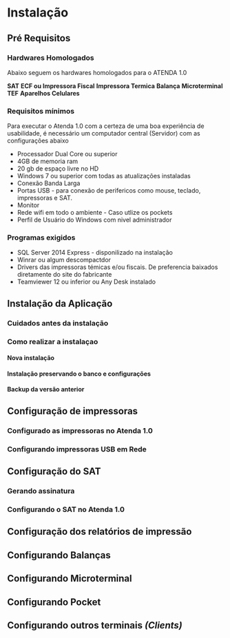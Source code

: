 <!-- TITLE: Instalacão -->
<!-- SUBTITLE: Instalacão Atenda 1.0 -->

 # Instalação
## **Pré Requisitos**
### Hardwares Homologados
Abaixo seguem os hardwares homologados para o ATENDA 1.0

**SAT**
**ECF ou Impressora Fiscal**
**Impressora Termica**
**Balança**
**Microterminal**
**TEF**
**Aparelhos Celulares**

 

### Requisitos mínimos

Para executar o Atenda 1.0 com a certeza de uma boa experiência de usabilidade, é necessário um computador central (Servidor) com as configurações abaixo
* Processador Dual Core ou superior
* 4GB de memoria ram
* 20 gb de espaço livre no HD
* Windows 7 ou superior com todas as atualizações instaladas
* Conexão Banda Larga
* Portas USB - para conexão de perifericos como mouse, teclado, impressoras e SAT.
* Monitor 
* Rede wifi em todo o ambiente - Caso utlize os pockets
* Perfil de Usuário do Windows com nivel administrador


### Programas exigidos
* SQL Server 2014 Express - disponilizado na instalação
* Winrar ou algum descompactdor
* Drivers das impressoras témicas e/ou fiscais. De preferencia baixados diretamente do site do fabricante
* Teamviewer 12 ou inferior ou Any Desk instalado

## **Instalação da Aplicação**
### Cuidados antes da instalação
### Como realizar a instalaçao
#### Nova instalação 
#### Instalação preservando o banco e configurações
#### Backup da versão anterior

## **Configuração de impressoras**
### Configurado as impressoras no Atenda 1.0
### Configurando impressoras USB em Rede

## **Configuração do SAT**
### Gerando assinatura
### Configurando o SAT no Atenda 1.0


## **Configuração dos relatórios de impressão**
## **Configurando Balanças**
## **Configurando Microterminal**
## **Configurando Pocket**
## **Configurando outros terminais** *(Clients)*

